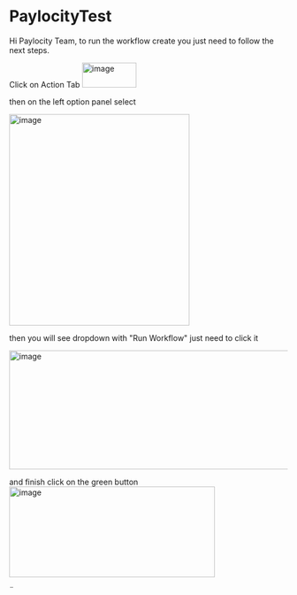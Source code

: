 # PaylocityTest
Hi Paylocity Team, to run the workflow create you just need to follow the next steps.

Click on Action Tab <img width="98" height="45" alt="image" src="https://github.com/user-attachments/assets/61783bc1-5387-45e3-94df-3f7ff773b68f" />


then on the left option panel select 

<img width="326" height="382" alt="image" src="https://github.com/user-attachments/assets/a5382d9b-b6ef-4dbe-9377-40e51f2d9466" />


then you will see dropdown with "Run Workflow" just need to click it 

<img width="1276" height="215" alt="image" src="https://github.com/user-attachments/assets/9bf2f95f-f51f-4932-b928-f95496da1af6" />



and finish click on the green button <img width="372" height="164" alt="image" src="https://github.com/user-attachments/assets/0d5379b7-2a0b-4188-8703-f033dfb8ffee" />

¨

